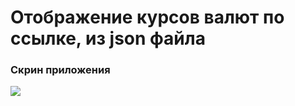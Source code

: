 # Отображение курсов валют по ссылке, из json файла


### Скрин приложения
![](src/assets/display-currency-from-json.png)
